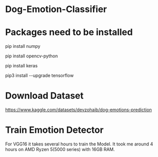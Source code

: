# Dog-Emotion-Classifier

# Packages need to be installed

pip install numpy

pip install opencv-python

pip install keras

pip3 install --upgrade tensorflow


# Download Dataset
https://www.kaggle.com/datasets/devzohaib/dog-emotions-prediction

# Train Emotion Detector

For VGG16 it takes several hours to train the Model. It took me around 4 hours on AMD Ryzen 5(5000 series) with 16GB RAM.
